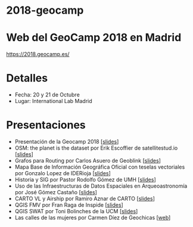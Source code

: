 2018-geocamp
============

# Web del GeoCamp 2018 en Madrid

https://2018.geocamp.es/

# Detalles

* Fecha: 20 y 21 de Octubre
* Lugar: International Lab Madrid

# Presentaciones

* Presentación de la Geocamp 2018 [[slides](http://bit.ly/geocamp-carto)]
* OSM: the planet is the dataset por Erik Escoffier de satellitestud.io [[slides](http://satellitestud.io/openvisconf/)]
* Grafos para Routing por Carlos Asuero de Geoblink [[slides](https://docs.google.com/presentation/d/1Q0DnRWKnjkVearm4NZ3h3Rh8sBB-8Lv5J34PvJqk1OE/edit#slide=id.g2e29447cb3_0_52)]
* Mapa Base de Información Geográfica Oficial con teselas vectoriales por Gonzalo Lopez de IDERioja [[slides](https://drive.google.com/open?id=1_X6E2YVa_bUXSKBPf5xSezG6ZSCiVuDQ)]
* Historia y SIG por Pastor Rodolfo Gómez de UMH [[slides](https://drive.google.com/open?id=1wZpn-ziDOi64lM52TfFoyDGPToPeL0Ww)]
* Uso de las Infraestructuras de Datos Espaciales en Arqueoastronomía por José Gómez Castaño [[slides](https://drive.google.com/open?id=1Tx6rQdkKCWjX7SIZtly6pISrp8orLWS0)]
* CARTO VL y Airship por Ramiro Aznar de CARTO [[slides](http://bit.ly/geocamp-carto)]
* QGIS FMV por Fran Raga de Inspide [[slides](https://slides.com/franraga/qgis-fmv/fullscreen#/)]
* QGIS SWAT por Toni Bolinches de la UCM [[slides](https://drive.google.com/open?id=1SO2e_-l0uln17ez5LegRD_qw5trvkACD)]
* Las calles de las mujeres por Carmen Díez de Geochicas [[web](https://geochicasosm.github.io/lascallesdelasmujeres/)]
